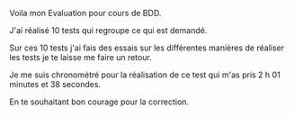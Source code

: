 Voila mon Evaluation pour cours de BDD.

J'ai réalisé 10 tests qui regroupe ce qui est demandé.

Sur ces 10 tests j'ai fais des essais sur les différentes manières de réaliser les tests je te laisse me faire un retour.

Je me suis chronométré pour la réalisation de ce test qui m'as pris 2 h 01 minutes et 38 secondes.

En te souhaitant bon courage pour la correction.
